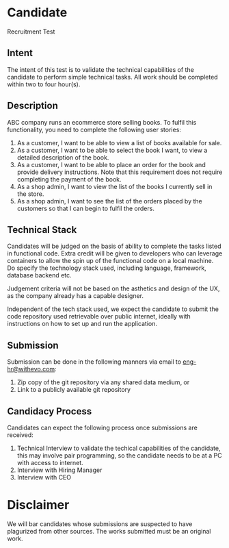 # Candidate
Recruitment Test

## Intent
The intent of this test is to validate the technical capabilities of the candidate to perform simple technical tasks.
All work should be completed within two to four hour(s).

## Description
ABC company runs an ecommerce store selling books.  To fulfil this functionality, you need to complete the following user stories:

1. As a customer, I want to be able to view a list of books available for sale.
2. As a customer, I want to be able to select the book I want, to view a detailed description of the book.
3. As a customer, I want to be able to place an order for the book and provide delivery instructions. Note that this requirement does not require completing the payment of the book.
4. As a shop admin, I want to view the list of the books I currently sell in the store.
5. As a shop admin, I want to see the list of the orders placed by the customers so that I can begin to fulfil the orders.

## Technical Stack
Candidates will be judged on the basis of ability to complete the tasks listed in functional code.
Extra credit will be given to developers who can leverage containers to allow the spin up of the functional code on a local machine.
Do specify the technology stack used, including language, framework, database backend etc.

Judgement criteria will not be based on the asthetics and design of the UX, as the company already has a capable designer.

Independent of the tech stack used, we expect the candidate to submit the code repository used retrievable over public internet, 
ideally with instructions on how to set up and run the application.

## Submission
Submission can be done in the following manners via email to [eng-hr@withevo.com](mailto:eng-hr@withevo.com):
1. Zip copy of the git repository via any shared data medium, or
2. Link to a publicly available git repository

## Candidacy Process
Candidates can expect the following process once submissions are received:
1. Technical Interview to validate the techical capabilities of the candidate, this may involve pair programming, so the candidate needs to be at a PC with access to internet.
2. Interview with Hiring Manager
3. Interview with CEO

# Disclaimer
We will bar candidates whose submissions are suspected to have plagurized from other sources.  The works submitted must be an original work.
